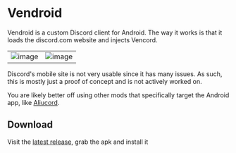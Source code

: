 # Vendroid

Vendroid is a custom Discord client for Android. The way it works is that it loads the discord.com website and injects Vencord.

| | |
|:--:|:--:|
|![image](https://github.com/Vencord/Vendroid/assets/45497981/e6464167-78b1-4f38-8e96-bb355ea5bbc3)|![image](https://github.com/Vencord/Vendroid/assets/45497981/3f6b278e-f18d-4cae-964f-f357f06ca2bd)|



Discord's mobile site is not very usable since it has many issues. As such, this is mostly just a proof of concept and is not actively worked on.

You are likely better off using other mods that specifically target the Android app, like [Aliucord](https://github.com/Aliucord/Aliucord).

## Download

Visit the [latest release](https://github.com/Vencord/Vendroid/releases/latest), grab the apk and install it

